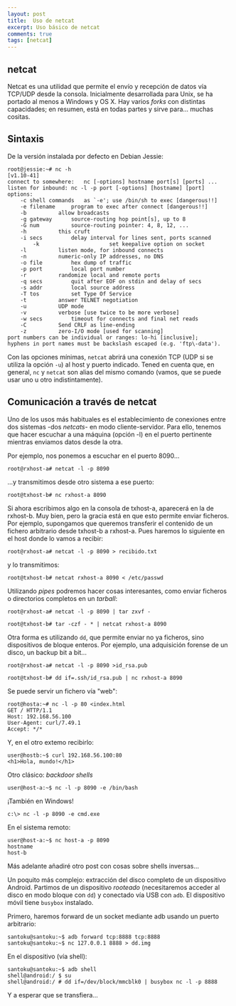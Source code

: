 ```yaml
---
layout: post
title:  Uso de netcat
excerpt: Uso básico de netcat
comments: true
tags: [netcat]
---
```

## netcat

Netcat es una utilidad que permite el envío y recepción de datos vía TCP/UDP desde la consola. Inicialmente desarrollada para Unix, se ha portado al menos a Windows y OS X. Hay varios _forks_ con distintas capacidades; en resumen, está en todas partes y sirve para... muchas cositas.

## Sintaxis

De la versión instalada por defecto en Debian Jessie:

```shell
root@jessie:~# nc -h
[v1.10-41]
connect to somewhere:	nc [-options] hostname port[s] [ports] ...
listen for inbound:	nc -l -p port [-options] [hostname] [port]
options:
	-c shell commands	as `-e'; use /bin/sh to exec [dangerous!!]
	-e filename		program to exec after connect [dangerous!!]
	-b			allow broadcasts
	-g gateway		source-routing hop point[s], up to 8
	-G num			source-routing pointer: 4, 8, 12, ...
	-h			this cruft
	-i secs			delay interval for lines sent, ports scanned
        -k                      set keepalive option on socket
	-l			listen mode, for inbound connects
	-n			numeric-only IP addresses, no DNS
	-o file			hex dump of traffic
	-p port			local port number
	-r			randomize local and remote ports
	-q secs			quit after EOF on stdin and delay of secs
	-s addr			local source address
	-T tos			set Type Of Service
	-t			answer TELNET negotiation
	-u			UDP mode
	-v			verbose [use twice to be more verbose]
	-w secs			timeout for connects and final net reads
	-C			Send CRLF as line-ending
	-z			zero-I/O mode [used for scanning]
port numbers can be individual or ranges: lo-hi [inclusive];
hyphens in port names must be backslash escaped (e.g. 'ftp\-data').
```

Con las opciones mínimas, `netcat` abrirá una conexión TCP (UDP si se utiliza la opción `-u`) al host y puerto indicado. Tened en cuenta que, en general, `nc` y `netcat` son alias del mismo comando (vamos, que se puede usar uno u otro indistintamente).

## Comunicación a través de netcat

Uno de los usos más habituales es el establecimiento de conexiones entre dos sistemas -dos _netcats_- en modo cliente-servidor. Para ello, tenemos que hacer escuchar a una máquina (opción -l) en el puerto pertinente mientras enviamos datos desde la otra.

Por ejemplo, nos ponemos a escuchar en el puerto 8090...

```shell
root@rxhost-a# netcat -l -p 8090
```

...y transmitimos desde otro sistema a ese puerto:

```shell
root@txhost-b# nc rxhost-a 8090
```

Si ahora escribimos algo en la consola de txhost-a, aparecerá en la de rxhost-b. Muy bien, pero la gracia está en que esto permite enviar ficheros. Por ejemplo, supongamos que queremos transferir el contenido de un fichero arbitrario desde txhost-b a rxhost-a. Pues haremos lo siguiente en el host donde lo vamos a recibir:

```shell
root@rxhost-a# netcat -l -p 8090 > recibido.txt
```

y lo transmitimos:

```shell
root@txhost-b# netcat rxhost-a 8090 < /etc/passwd
```

Utilizando _pipes_ podremos hacer cosas interesantes, como enviar ficheros o directorios completos en un _tarball_:

```shell
root@rxhost-a# netcat -l -p 8090 | tar zxvf -
```

```shell
root@txhost-b# tar -czf - * | netcat rxhost-a 8090
```

Otra forma es utilizando `dd`, que permite enviar no ya ficheros, sino dispositivos de bloque enteros. Por ejemplo, una adquisición forense de un disco, un backup bit a bit...

```shell
root@rxhost-a# netcat -l -p 8090 >id_rsa.pub
```

```shell
root@txhost-b# dd if=.ssh/id_rsa.pub | nc rxhost-a 8090
```

Se puede servir un fichero vía "web":

```shell
root@hosta:~# nc -l -p 80 <index.html
GET / HTTP/1.1
Host: 192.168.56.100
User-Agent: curl/7.49.1
Accept: */*
```

Y, en el otro extemo recibirlo:

```
user@hostb:~$ curl 192.168.56.100:80
<h1>Hola, mundo!</h1>
```

Otro clásico: _backdoor shells_

```shell
user@host-a:~$ nc -l -p 8090 -e /bin/bash
```

¡También en Windows!

```shell
c:\> nc -l -p 8090 -e cmd.exe
```

En el sistema remoto:

```shell
user@host-a:~$ nc host-a -p 8090
hostname
host-b
```

Más adelante añadiré otro post con cosas sobre shells inversas...

Un poquito más complejo: extracción del disco completo de un dispositivo Android. Partimos de un dispositivo _rooteado_ (necesitaremos acceder al disco en modo bloque con `dd`) y conectado vía USB con `adb`. El dispositivo móvil tiene `busybox` instalado.

Primero, haremos forward de un socket mediante adb usando un puerto arbitrario:

```shell
santoku@santoku:~$ adb forward tcp:8888 tcp:8888
santoku@santoku:~$ nc 127.0.0.1 8888 > dd.img
```

En el dispositivo (vía shell):

```shell
santoku@santoku:~$ adb shell
shell@android:/ $ su
shell@android:/ # dd if=/dev/block/mmcblk0 | busybox nc -l -p 8888
```

Y a esperar que se transfiera...
